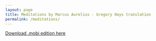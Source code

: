 ```yaml
---
layout: page
title: Meditations by Marcus Aurelius - Gregory Hays translation
permalink: /meditations/
---
```


[Download .mobi edition here](/meditations_mobi/Meditations%20-%20Aurelius_Marcus.mobi)

